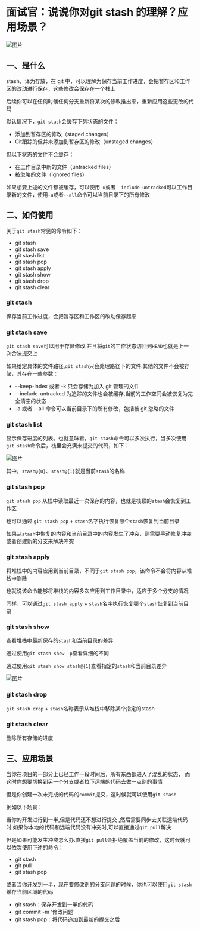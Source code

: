 # 面试官：说说你对git stash 的理解？应用场景？

![图片](https://cdn.jsdelivr.net/gh/IceRain-mvc/cdn/img/640-20210928212028997)

## 一、是什么

stash，译为存放，在 git 中，可以理解为保存当前工作进度，会把暂存区和工作区的改动进行保存，这些修改会保存在一个栈上

后续你可以在任何时候任何分支重新将某次的修改推出来，重新应用这些更改的代码

默认情况下，`git stash`会缓存下列状态的文件：

- 添加到暂存区的修改（staged changes）
- Git跟踪的但并未添加到暂存区的修改（unstaged changes）

但以下状态的文件不会缓存：

- 在工作目录中新的文件（untracked files）
- 被忽略的文件（ignored files）

如果想要上述的文件都被缓存，可以使用`-u`或者`--include-untracked`可以工作目录新的文件，使用`-a`或者`--all`命令可以当前目录下的所有修改

## 二、如何使用

关于`git stash`常见的命令如下：

- git stash
- git stash save
- git stash list
- git stash pop
- git stash apply
- git stash show
- git stash drop
- git stash clear

### git stash

保存当前工作进度，会把暂存区和工作区的改动保存起来

### git stash save

`git stash save`可以用于存储修改.并且将`git`的工作状态切回到`HEAD`也就是上一次合法提交上

如果给定具体的文件路径,`git stash`只会处理路径下的文件.其他的文件不会被存储，其存在一些参数：

- --keep-index 或者 -k 只会存储为加入 git 管理的文件
- --include-untracked 为追踪的文件也会被缓存,当前的工作空间会被恢复为完全清空的状态
- -a 或者 --all 命令可以当前目录下的所有修改，包括被 git 忽略的文件

### git stash list

显示保存进度的列表。也就意味着，`git stash`命令可以多次执行，当多次使用`git stash`命令后，栈里会充满未提交的代码，如下：

![图片](https://cdn.jsdelivr.net/gh/IceRain-mvc/cdn/img/640-20210928212037007)

其中，`stash@{0}`、`stash@{1}`就是当前`stash`的名称

### git stash pop

`git stash pop` 从栈中读取最近一次保存的内容，也就是栈顶的`stash`会恢复到工作区

也可以通过 `git stash pop` + `stash`名字执行恢复哪个`stash`恢复到当前目录

如果从`stash`中恢复的内容和当前目录中的内容发生了冲突，则需要手动修复冲突或者创建新的分支来解决冲突

### git stash apply

将堆栈中的内容应用到当前目录，不同于`git stash pop`，该命令不会将内容从堆栈中删除

也就说该命令能够将堆栈的内容多次应用到工作目录中，适应于多个分支的情况

同样，可以通过`git stash apply` + `stash`名字执行恢复哪个`stash`恢复到当前目录

### git stash show

查看堆栈中最新保存的`stash`和当前目录的差异

通过使用`git stash show -p`查看详细的不同

通过使用`git stash show stash@{1}`查看指定的`stash`和当前目录差异

![图片](https://cdn.jsdelivr.net/gh/IceRain-mvc/cdn/img/640-20210928212044589)

### git stash drop

`git stash drop` + `stash`名称表示从堆栈中移除某个指定的stash

### git stash clear

删除所有存储的进度

## 三、应用场景

当你在项目的一部分上已经工作一段时间后，所有东西都进入了混乱的状态， 而这时你想要切换到另一个分支或者拉下远端的代码去做一点别的事情

但是你创建一次未完成的代码的`commit`提交，这时候就可以使用`git stash`

例如以下场景：

当你的开发进行到一半,但是代码还不想进行提交 ,然后需要同步去关联远端代码时.如果你本地的代码和远端代码没有冲突时,可以直接通过`git pull`解决

但是如果可能发生冲突怎么办.直接`git pull`会拒绝覆盖当前的修改，这时候就可以依次使用下述的命令：

- git stash
- git pull
- git stash pop

或者当你开发到一半，现在要修改别的分支问题的时候，你也可以使用`git stash`缓存当前区域的代码

- git stash：保存开发到一半的代码
- git commit -m '修改问题'
- git stash pop：将代码追加到最新的提交之后